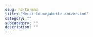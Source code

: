 ```yaml
---
slug: hz-to-mhz
title: "Hertz to megahertz conversion"
category: ""
subcategory: ""
description: ""
---
```


